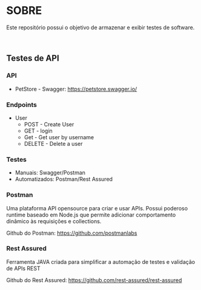 # SOBRE 

<p> Este repositório possui o objetivo de armazenar e exibir testes de software. </p>
<br>

## Testes de API 

### API 
* PetStore - Swagger: https://petstore.swagger.io/

### Endpoints 
* User
    * POST - Create User
    * GET - login
    * Get - Get user by username
    * DELETE - Delete a user


### Testes
* Manuais: Swagger/Postman
* Automatizados: Postman/Rest Assured

### Postman
<p> Uma plataforma API opensource para criar e usar APIs. Possui poderoso runtime baseado em Node.js que permite adicionar comportamento dinâmico às requisições e collections. </p>

Github do Postman: https://github.com/postmanlabs

### Rest Assured
<p> Ferramenta JAVA criada para simplificar a automação de testes e validação de APIs REST </p>

Github do Rest Assured: https://github.com/rest-assured/rest-assured